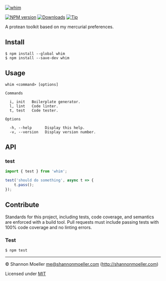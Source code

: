 [![whim](https://cdn.rawgit.com/shannonmoeller/whim/5350f9c/logo.svg)](https://github.com/shannonmoeller/whim#readme)

[![NPM version][npm-img]][npm-url] [![Downloads][downloads-img]][npm-url] [![Tip][amazon-img]][amazon-url]

A protean toolkit based on my mercurial preferences.

## Install

    $ npm install --global whim
    $ npm install --save-dev whim

## Usage

    whim <command> [options]

    Commands

      i, init   Boilerplate generator.
      l, lint   Code linter.
      t, test   Code tester.

    Options

      -h, --help      Display this help.
      -v, --version   Display version number.

## API

### test

```js
import { test } from 'whim';

test('should do something', async t => {
    t.pass();
});
```

## Contribute

Standards for this project, including tests, code coverage, and semantics are enforced with a build tool. Pull requests must include passing tests with 100% code coverage and no linting errors.

### Test

    $ npm test

----

© Shannon Moeller <me@shannonmoeller.com> (http://shannonmoeller.com)

Licensed under [MIT](http://shannonmoeller.com/mit.txt)

[amazon-img]:    https://img.shields.io/badge/amazon-tip_jar-yellow.svg?style=flat-square
[amazon-url]:    https://www.amazon.com/gp/registry/wishlist/1VQM9ID04YPC5?sort=universal-price
[downloads-img]: http://img.shields.io/npm/dm/whim.svg?style=flat-square
[npm-img]:       http://img.shields.io/npm/v/whim.svg?style=flat-square
[npm-url]:       https://npmjs.org/package/whim
